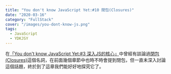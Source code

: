 ```yaml
---
title: "You don't know JavaScript Yet:#10 閉包(Closures)"
date: "2020-03-16"
category: "FullStack"
cover: "/images/you-dont-know-js.png"
tags:
  - JavaScript
  - YDKJSY
---
```


在[「You don't know JavaScript Yet:#3 深入JS的核心」](/archives/2020-01-07-you-dont-know-js-yet-3)中曾經有談論過[閉包(Closures)](/archives/2020-01-07-you-dont-know-js-yet-3#閉包closure)這個名詞，在前面幾個章節中也時不時會提到閉包，但一直未深入討論這個話題，終於到了這章我們能好好地探究它了。
